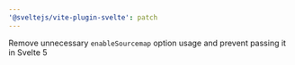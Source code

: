 ```yaml
---
'@sveltejs/vite-plugin-svelte': patch
---
```


Remove unnecessary `enableSourcemap` option usage and prevent passing it in Svelte 5
